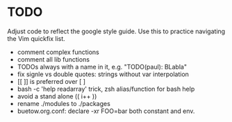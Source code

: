 # TODO

Adjust code to reflect the google style guide. Use this to practice navigating the Vim quickfix list.

* comment complex functions
* comment all lib functions
* TODOs always with a name in it, e.g. "TODO(paul): BLabla"
* fix signle vs double quotes: strings without var interpolation
* [[ ]] is preferred over [ ]
* bash -c 'help readarray' trick, zsh alias/function for bash help
* avoid a stand alone (( i++ ))
* rename ./modules to ./packages
* buetow.org.conf: declare -xr FOO=bar both constant and env.
